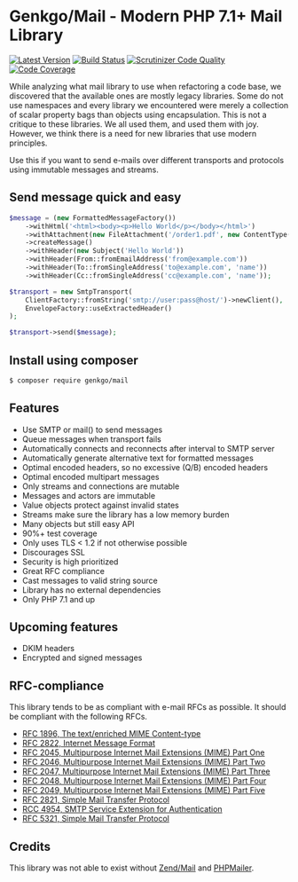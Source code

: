 # Genkgo/Mail - Modern PHP 7.1+ Mail Library


[![Latest Version](https://img.shields.io/github/release/genkgo/mail.svg?style=flat-square)](https://github.com/genkgo/mail/releases)
[![Build Status](https://travis-ci.org/genkgo/mail.svg)](https://travis-ci.org/genkgo/mail)
[![Scrutinizer Code Quality](https://scrutinizer-ci.com/g/genkgo/mail/badges/quality-score.png?b=master)](https://scrutinizer-ci.com/g/genkgo/mail/)
[![Code Coverage](https://scrutinizer-ci.com/g/genkgo/mail/badges/coverage.png?b=master)](https://scrutinizer-ci.com/g/genkgo/mail/)

While analyzing what mail library to use when refactoring a code base, we discovered that the available ones are mostly
legacy libraries. Some do not use namespaces and every library we encountered were merely a collection of scalar
property bags than objects using encapsulation. This is not a critique to these libraries. We all used them, and used
them with joy. However, we think there is a need for new libraries that use modern principles.

Use this if you want to send e-mails over different transports and protocols using immutable messages and streams.


## Send message quick and easy

```php
$message = (new FormattedMessageFactory())
    ->withHtml('<html><body><p>Hello World</p></body></html>')
    ->withAttachment(new FileAttachment('/order1.pdf', new ContentType('application/pdf')))
    ->createMessage()
    ->withHeader(new Subject('Hello World'))
    ->withHeader(From::fromEmailAddress('from@example.com'))
    ->withHeader(To::fromSingleAddress('to@example.com', 'name'))
    ->withHeader(Cc::fromSingleAddress('cc@example.com', 'name'));

$transport = new SmtpTransport(
    ClientFactory::fromString('smtp://user:pass@host/')->newClient(),
    EnvelopeFactory::useExtractedHeader()
);

$transport->send($message);
```

## Install using composer

```bash
$ composer require genkgo/mail
```


## Features

- Use SMTP or mail() to send messages
- Queue messages when transport fails
- Automatically connects and reconnects after interval to SMTP server
- Automatically generate alternative text for formatted messages
- Optimal encoded headers, so no excessive (Q/B) encoded headers
- Optimal encoded multipart messages
- Only streams and connections are mutable
- Messages and actors are immutable
- Value objects protect against invalid states
- Streams make sure the library has a low memory burden
- Many objects but still easy API
- 90%+ test coverage
- Only uses TLS < 1.2 if not otherwise possible 
- Discourages SSL 
- Security is high prioritized
- Great RFC compliance
- Cast messages to valid string source
- Library has no external dependencies
- Only PHP 7.1 and up


## Upcoming features

- DKIM headers
- Encrypted and signed messages


## RFC-compliance
 
This library tends to be as compliant with e-mail RFCs as possible. It should be compliant with the following RFCs.

- [RFC 1896, The text/enriched MIME Content-type](https://tools.ietf.org/html/rfc1896)
- [RFC 2822, Internet Message Format](https://tools.ietf.org/html/rfc2822)
- [RFC 2045, Multipurpose Internet Mail Extensions (MIME) Part One](https://tools.ietf.org/html/rfc2045)
- [RFC 2046, Multipurpose Internet Mail Extensions (MIME) Part Two](https://tools.ietf.org/html/rfc2046)
- [RFC 2047, Multipurpose Internet Mail Extensions (MIME) Part Three](https://tools.ietf.org/html/rfc2047)
- [RFC 2048, Multipurpose Internet Mail Extensions (MIME) Part Four](https://tools.ietf.org/html/rfc2048)
- [RFC 2049, Multipurpose Internet Mail Extensions (MIME) Part Five](https://tools.ietf.org/html/rfc2049)
- [RFC 2821, Simple Mail Transfer Protocol](https://tools.ietf.org/html/rfc2821)
- [RCC 4954, SMTP Service Extension for Authentication](https://tools.ietf.org/html/rfc4954)
- [RFC 5321, Simple Mail Transfer Protocol](https://tools.ietf.org/html/rfc5321)


## Credits

This library was not able to exist without [Zend/Mail](https://github.com/zendframework/zend-mail)
and [PHPMailer](https://github.com/PHPMailer/PHPMailer).
